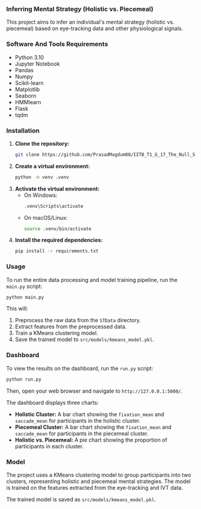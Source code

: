 ### Inferring Mental Strategy (Holistic vs. Piecemeal)

This project aims to infer an individual's mental strategy (holistic vs. piecemeal) based on eye-tracking data and other physiological signals.

### Software And Tools Requirements

- Python 3.10
- Jupyter Notebook
- Pandas
- Numpy
- Scikit-learn
- Matplotlib
- Seaborn
- HMMlearn
- Flask
- tqdm

### Installation

1. **Clone the repository:**
   ```bash
   git clone https://github.com/PrasadMagdum08/IITB_T1_G_17_The_Null_Set_Inferring_Mental_Strategy.git
   ```
2. **Create a virtual environment:**
   ```bash
   python -m venv .venv
   ```
3. **Activate the virtual environment:**
   - On Windows:
     ```bash
     .venv\Scripts\activate
     ```
   - On macOS/Linux:
     ```bash
     source .venv/bin/activate
     ```
4. **Install the required dependencies:**
   ```bash
   pip install -r requirements.txt
   ```

### Usage

To run the entire data processing and model training pipeline, run the `main.py` script:

```bash
python main.py
```

This will:
1. Preprocess the raw data from the `STData` directory.
2. Extract features from the preprocessed data.
3. Train a KMeans clustering model.
4. Save the trained model to `src/models/kmeans_model.pkl`.

### Dashboard

To view the results on the dashboard, run the `run.py` script:

```bash
python run.py
```

Then, open your web browser and navigate to `http://127.0.0.1:5000/`.

The dashboard displays three charts:
- **Holistic Cluster:** A bar chart showing the `fixation_mean` and `saccade_mean` for participants in the holistic cluster.
- **Piecemeal Cluster:** A bar chart showing the `fixation_mean` and `saccade_mean` for participants in the piecemeal cluster.
- **Holistic vs. Piecemeal:** A pie chart showing the proportion of participants in each cluster.

### Model

The project uses a KMeans clustering model to group participants into two clusters, representing holistic and piecemeal mental strategies. The model is trained on the features extracted from the eye-tracking and IVT data.

The trained model is saved as `src/models/kmeans_model.pkl`.
